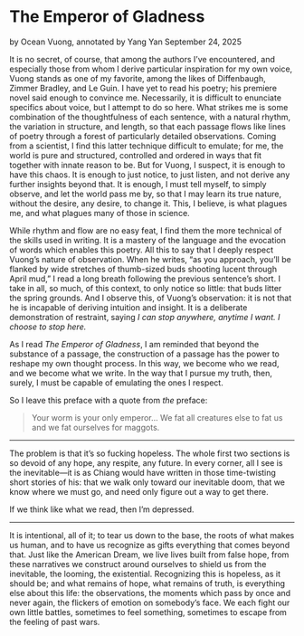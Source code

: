 # The Emperor of Gladness

by Ocean Vuong, annotated by Yang Yan
September 24, 2025

It is no secret, of course, that among the authors I’ve encountered, and especially those from whom I derive particular inspiration for my own voice, Vuong stands as one of my favorite, among the likes of Diffenbaugh, Zimmer Bradley, and Le Guin. I have yet to read his poetry; his premiere novel said enough to convince me. Necessarily, it is difficult to enunciate specifics about voice, but I attempt to do so here. What strikes me is some combination of the thoughtfulness of each sentence, with a natural rhythm, the variation in structure, and length, so that each passage flows like lines of poetry through a forest of particularly detailed observations. Coming from a scientist, I find this latter technique difficult to emulate; for me, the world is pure and structured, controlled and ordered in ways that fit together with innate reason to be. But for Vuong, I suspect, it is enough to have this chaos. It is enough to just notice, to just listen, and not derive any further insights beyond that. It is enough, I must tell myself, to simply observe, and let the world pass me by, so that I may learn its true nature, without the desire, any desire, to change it. This, I believe, is what plagues me, and what plagues many of those in science.

While rhythm and flow are no easy feat, I find them the more technical of the skills used in writing. It is a mastery of the language and the evocation of words which enables this poetry. All this to say that I deeply respect Vuong’s nature of observation. When he writes, “as you approach, you’ll be flanked by wide stretches of thumb-sized buds shooting lucent through April mud,” I read a long breath following the previous sentence’s short. I take in all, so much, of this context, to only notice so little: that buds litter the spring grounds. And I observe this, of Vuong’s observation: it is not that he is incapable of deriving intuition and insight. It is a deliberate demonstration of restraint, saying *I can stop anywhere, anytime I want. I choose to stop here.*

As I read *The Emperor of Gladness*, I am reminded that beyond the substance of a passage, the construction of a passage has the power to reshape my own thought process. In this way, we become who we read, and we become what we write. In the way that I pursue my truth, then, surely, I must be capable of emulating the ones I respect.

So I leave this preface with a quote from *the* preface:

> Your worm is your only emperor…
> We fat all creatures else to fat us
> and we fat ourselves for maggots.

---

The problem is that it’s so fucking hopeless. The whole first two sections is so devoid of any hope, any respite, any future. In every corner, all I see is the inevitable—it is as Chiang would have written in those time-twisting short stories of his: that we walk only toward our inevitable doom, that we know where we must go, and need only figure out a way to get there.

If we think like what we read, then I’m depressed.

---

It is intentional, all of it; to tear us down to the base, the roots of what makes us human, and to have us recognize as gifts everything that comes beyond that. Just like the American Dream, we live lives built from false hope, from these narratives we construct around ourselves to shield us from the inevitable, the looming, the existential. Recognizing this is hopeless, as it should be; and what remains of hope, what remains of truth, is everything else about this life: the observations, the moments which pass by once and never again, the flickers of emotion on somebody’s face. We each fight our own little battles, sometimes to feel something, sometimes to escape from the feeling of past wars.
